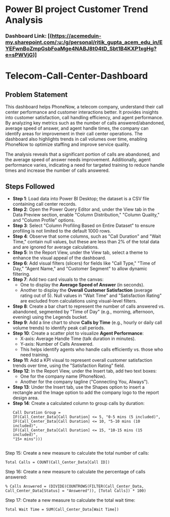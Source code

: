 # Power BI project Customer Trend Analysis

### Dashboard Link: [(https://acemeduin-my.sharepoint.com/:u:/g/personal/ritik_gupta_acem_edu_in/EYEFwnBoZmpGsbFoaMge4NABJ8t04tD_Sbt1B4KXP1xgHg?e=sPWVjG)]

# Telecom-Call-Center-Dashboard
## Problem Statement

This dashboard helps PhoneNow, a telecom company, understand their call center performance and customer interactions better. It provides insights into customer satisfaction, call handling efficiency, and agent performance. By analyzing key metrics such as the number of calls answered/abandoned, average speed of answer, and agent handle times, the company can identify areas for improvement in their call center operations. The dashboard also highlights trends in call volumes over time, enabling PhoneNow to optimize staffing and improve service quality.

The analysis reveals that a significant portion of calls are abandoned, and the average speed of answer needs improvement. Additionally, agent performance varies, indicating a need for targeted training to reduce handle times and increase the number of calls answered.

## Steps Followed

- **Step 1**: Load data into Power BI Desktop; the dataset is a CSV file containing call center records.
- **Step 2**: Open the Power Query Editor and, under the View tab in the Data Preview section, enable "Column Distribution," "Column Quality," and "Column Profile" options.
- **Step 3**: Select "Column Profiling Based on Entire Dataset" to ensure profiling is not limited to the default 1000 rows.
- **Step 4**: Observe that some columns, such as "Call Duration" and "Wait Time," contain null values, but these are less than 2% of the total data and are ignored for average calculations.
- **Step 5**: In the Report View, under the View tab, select a theme to enhance the visual appeal of the dashboard.
- **Step 6**: Add visual filters (slicers) for fields like "Call Type," "Time of Day," "Agent Name," and "Customer Segment" to allow dynamic filtering.
- **Step 7**: Add two card visuals to the canvas:
  - One to display the **Average Speed of Answer** (in seconds).
  - Another to display the **Overall Customer Satisfaction** (average rating out of 5).
  Null values in "Wait Time" and "Satisfaction Rating" are excluded from calculations using visual-level filters.
- **Step 8**: Create a bar chart to represent the number of calls answered vs. abandoned, segmented by "Time of Day" (e.g., morning, afternoon, evening) using the Legends bucket.
- **Step 9**: Add a line chart to show **Calls by Time** (e.g., hourly or daily call volume trends) to identify peak call periods.
- **Step 10**: Create a scatter plot to visualize **Agent Performance**:
  - X-axis: Average Handle Time (talk duration in minutes).
  - Y-axis: Number of Calls Answered.
  - This helps identify agents who handle calls efficiently vs. those who need training.
- **Step 11**: Add a KPI visual to represent overall customer satisfaction trends over time, using the "Satisfaction Rating" field.
- **Step 12**: In the Report View, under the Insert tab, add two text boxes:
  - One for the company name (PhoneNow).
  - Another for the company tagline ("Connecting You, Always").
- **Step 13**: Under the Insert tab, use the Shapes option to insert a rectangle and the Image option to add the company logo to the report design area.
- **Step 14**: Create a calculated column to group calls by duration:
  ```DAX
  Call Duration Group = 
  IF(Call_Center_Data[Call Duration] <= 5, "0-5 mins (5 included)",
  IF(Call_Center_Data[Call Duration] <= 10, "5-10 mins (10 included)",
  IF(Call_Center_Data[Call Duration] <= 15, "10-15 mins (15 included)",
  "15+ mins")))


Step 15: Create a new measure to calculate the total number of calls:
```
Total Calls = COUNT(Call_Center_Data[Call ID])
```
Step 16: Create a new measure to calculate the percentage of calls answered:
```
% Calls Answered = (DIVIDE(COUNTROWS(FILTER(Call_Center_Data, Call_Center_Data[Status] = "Answered")), [Total Calls]) * 100)
```
Step 17: Create a new measure to calculate the total wait time:
```
Total Wait Time = SUM(Call_Center_Data[Wait Time])
```

